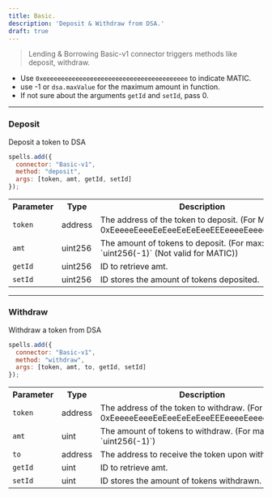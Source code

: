```yaml
---
title: Basic.
description: 'Deposit & Withdraw from DSA.'
draft: true
---
```

> Lending & Borrowing
Basic-v1 connector triggers methods like deposit, withdraw.

- Use `0xeeeeeeeeeeeeeeeeeeeeeeeeeeeeeeeeeeeeeeee` to indicate MATIC.
- use -1 or `dsa.maxValue` for the maximum amount in function.
- If not sure about the arguments `getId` and `setId`, pass 0.

---

### Deposit

Deposit a token to DSA

```javascript
spells.add({
  connector: "Basic-v1",
  method: "deposit",
  args: [token, amt, getId, setId]
});
```

<table class="table">
  <tr>
    <th>Parameter</th>
    <th>Type</th>
    <th>Description</th>
  </tr>
   <tr>
     <td><code>token</code></td>
     <td>address</td>
     <td>The address of the token to deposit. (For MATIC: 0xEeeeeEeeeEeEeeEeEeEeeEEEeeeeEeeeeeeeEEeE)</td>
   <tr>
   <tr>
     <td><code>amt</code></td>
     <td>uint256</td>
     <td>The amount of tokens to deposit. (For max: `uint256(-1)` (Not valid for MATIC))</td>
   <tr>
   <tr>
     <td><code>getId</code></td>
     <td>uint256</td>
     <td>ID to retrieve amt.</td>
   <tr>
   <tr>
     <td><code>setId</code></td>
     <td>uint256</td>
     <td>ID stores the amount of tokens deposited.</td>
   <tr>
</table>

---

### Withdraw

Withdraw a token from DSA

```javascript
spells.add({
  connector: "Basic-v1",
  method: "withdraw",
  args: [token, amt, to, getId, setId]
});
```

<table class="table">
  <tr>
    <th>Parameter</th>
    <th>Type</th>
    <th>Description</th>
  </tr>
   <tr>
     <td><code>token</code></td>
     <td>address</td>
     <td>The address of the token to withdraw. (For MATIC: 0xEeeeeEeeeEeEeeEeEeEeeEEEeeeeEeeeeeeeEEeE)</td>
   <tr>
   <tr>
     <td><code>amt</code></td>
     <td>uint</td>
     <td>The amount of tokens to withdraw. (For max: `uint256(-1)`)</td>
   <tr>
   <tr>
     <td><code>to</code></td>
     <td>address</td>
     <td>The address to receive the token upon withdrawal</td>
   <tr>
   <tr>
     <td><code>getId</code></td>
     <td>uint</td>
     <td>ID to retrieve amt.</td>
   <tr>
   <tr>
     <td><code>setId</code></td>
     <td>uint</td>
     <td>ID stores the amount of tokens withdrawn.</td>
   <tr>
</table>